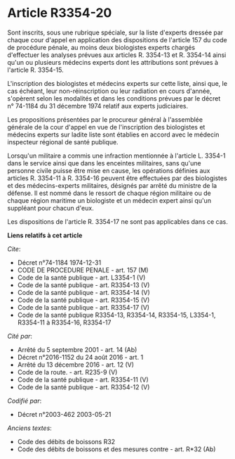 # Article R3354-20

Sont inscrits, sous une rubrique spéciale, sur la liste d'experts dressée par chaque cour d'appel en application des
dispositions de l'article 157 du code de procédure pénale, au moins deux biologistes experts chargés d'effectuer les analyses
prévues aux articles R. 3354-13 et R. 3354-14 ainsi qu'un ou plusieurs médecins experts dont les attributions sont prévues à
l'article R. 3354-15.

L'inscription des biologistes et médecins experts sur cette liste, ainsi que, le cas échéant, leur non-réinscription ou leur
radiation en cours d'année, s'opèrent selon les modalités et dans les conditions prévues par le décret n° 74-1184 du 31
décembre 1974 relatif aux experts judiciaires.

Les propositions présentées par le procureur général à l'assemblée générale de la cour d'appel en vue de l'inscription des
biologistes et médecins experts sur ladite liste sont établies en accord avec le médecin inspecteur régional de santé
publique.

Lorsqu'un militaire a commis une infraction mentionnée à l'article L. 3354-1 dans le service ainsi que dans les enceintes
militaires, sans qu'une personne civile puisse être mise en cause, les opérations définies aux articles R. 3354-11 à R.
3354-16 peuvent être effectuées par des biologistes et des médecins-experts militaires, désignés par arrêté du ministre de la
défense. Il est nommé dans le ressort de chaque région militaire ou de chaque région maritime un biologiste et un médecin
expert ainsi qu'un suppléant pour chacun d'eux.

Les dispositions de l'article R. 3354-17 ne sont pas applicables dans ce cas.

**Liens relatifs à cet article**

_Cite_:

  - Décret n°74-1184 1974-12-31
  - CODE DE PROCEDURE PENALE - art. 157 (M)
  - Code de la santé publique - art. L3354-1 (V)
  - Code de la santé publique - art. R3354-13 (V)
  - Code de la santé publique - art. R3354-14 (V)
  - Code de la santé publique - art. R3354-15 (V)
  - Code de la santé publique - art. R3354-17 (V)
  - Code de la santé publique R3354-13, R3354-14, R3354-15, L3354-1, R3354-11 à R3354-16, R3354-17

_Cité par_:

  - Arrêté du 5 septembre 2001 - art. 14 (Ab)
  - Décret n°2016-1152 du 24 août 2016 - art. 1
  - Arrêté du 13 décembre 2016 - art. 12 (V)
  - Code de la route. - art. R235-9 (V)
  - Code de la santé publique - art. R3354-11 (V)
  - Code de la santé publique - art. R3354-12 (V)

_Codifié par_:

  - Décret n°2003-462 2003-05-21

_Anciens textes_:

  - Code des débits de boissons R32
  - Code des débits de boissons et des mesures contre  - art. R*32 (Ab)
